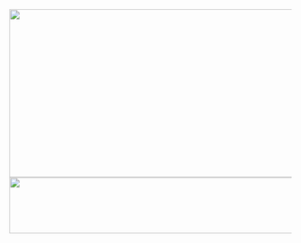 <div align="center">
    <!--<img src="https://capsule-render.vercel.app/api?type=transparent&color=auto&height=180&text=HELLO,%20WORLD!&animation=twinkling&fontColor=000000&fontSize=60" />-->
    
<a href="https://www.gitanimals.org/en_US?utm_medium=image&utm_source=JH1201&utm_content=farm">
<img
  src="https://render.gitanimals.org/farms/JH1201"
  width="850"
  height="300"
/>
</a>

    
<a href="https://www.gitanimals.org/en_US?utm_medium=image&utm_source=JH1201&utm_content=line">
  <img
    src="https://render.gitanimals.org/lines/JH1201?pet-id=725354160313700370"
    width="900"
    height="100"
  />
</a>

  
  
</div>
